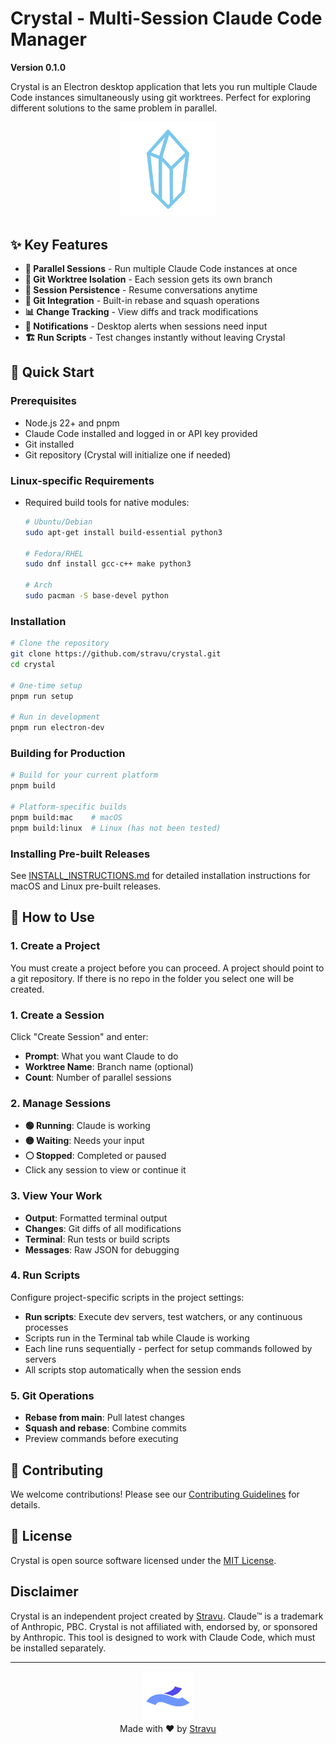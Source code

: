 # Crystal - Multi-Session Claude Code Manager

**Version 0.1.0**

Crystal is an Electron desktop application that lets you run multiple Claude Code instances simultaneously using git worktrees. Perfect for exploring different solutions to the same problem in parallel.

<div align="center">
  <img src="frontend/src/assets/crystal-logo.svg" width="30%">
</div>


## ✨ Key Features

- **🚀 Parallel Sessions** - Run multiple Claude Code instances at once
- **🌳 Git Worktree Isolation** - Each session gets its own branch
- **💾 Session Persistence** - Resume conversations anytime
- **🔧 Git Integration** - Built-in rebase and squash operations
- **📊 Change Tracking** - View diffs and track modifications
- **🔔 Notifications** - Desktop alerts when sessions need input
- **🏗️ Run Scripts** - Test changes instantly without leaving Crystal

## 🚀 Quick Start

### Prerequisites
- Node.js 22+ and pnpm
- Claude Code installed and logged in or API key provided
- Git installed
- Git repository (Crystal will initialize one if needed)

### Linux-specific Requirements
- Required build tools for native modules:
  ```bash
  # Ubuntu/Debian
  sudo apt-get install build-essential python3
  
  # Fedora/RHEL
  sudo dnf install gcc-c++ make python3
  
  # Arch
  sudo pacman -S base-devel python
  ```

### Installation

```bash
# Clone the repository
git clone https://github.com/stravu/crystal.git
cd crystal

# One-time setup
pnpm run setup

# Run in development
pnpm run electron-dev
```

### Building for Production

```bash
# Build for your current platform
pnpm build

# Platform-specific builds
pnpm build:mac    # macOS
pnpm build:linux  # Linux (has not been tested)
```

### Installing Pre-built Releases

See [INSTALL_INSTRUCTIONS.md](INSTALL_INSTRUCTIONS.md) for detailed installation instructions for macOS and Linux pre-built releases.

## 📖 How to Use

### 1. Create a Project
You must create a project before you can proceed. A project should point to a git repository. If there is no repo in the folder you select one will be created.

### 1. Create a Session
Click "Create Session" and enter:
- **Prompt**: What you want Claude to do
- **Worktree Name**: Branch name (optional)
- **Count**: Number of parallel sessions

### 2. Manage Sessions
- **🟢 Running**: Claude is working
- **🟡 Waiting**: Needs your input
- **⚪ Stopped**: Completed or paused
- Click any session to view or continue it

### 3. View Your Work
- **Output**: Formatted terminal output
- **Changes**: Git diffs of all modifications
- **Terminal**: Run tests or build scripts
- **Messages**: Raw JSON for debugging

### 4. Run Scripts
Configure project-specific scripts in the project settings:
- **Run scripts**: Execute dev servers, test watchers, or any continuous processes
- Scripts run in the Terminal tab while Claude is working
- Each line runs sequentially - perfect for setup commands followed by servers
- All scripts stop automatically when the session ends

### 5. Git Operations
- **Rebase from main**: Pull latest changes
- **Squash and rebase**: Combine commits
- Preview commands before executing

## 🤝 Contributing

We welcome contributions! Please see our [Contributing Guidelines](CONTRIBUTING.md) for details.

## 📄 License

Crystal is open source software licensed under the [MIT License](LICENSE).

## Disclaimer

Crystal is an independent project created by [Stravu](https://stravu.com/). Claude™ is a trademark of Anthropic, PBC. Crystal is not affiliated with, endorsed by, or sponsored by Anthropic. This tool is designed to work with Claude Code, which must be installed separately.

---

<div align="center">
  <img src="frontend/public/stravu-logo.png" alt="Stravu Logo" width="80" height="80">
  <br>
  Made with ❤️ by <a href="https://stravu.com/">Stravu</a>
</div>
